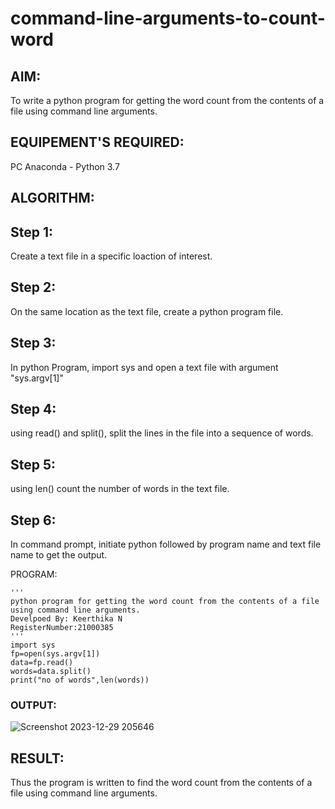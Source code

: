 # command-line-arguments-to-count-word
## AIM:
To write a python program for getting the word count from the contents of a file using command line arguments.
## EQUIPEMENT'S REQUIRED: 
PC
Anaconda - Python 3.7
## ALGORITHM: 
## Step 1:
Create a text file in a specific loaction of interest.

## Step 2:
On the same location as the text file, create a python program file.

## Step 3:
In python Program, import sys and open a text file with argument "sys.argv[1]"

## Step 4:
using read() and split(), split the lines in the file into a sequence of words.

## Step 5:
using len() count the number of words in the text file.

## Step 6:
In command prompt, initiate python followed by program name and text file name to get the output.

PROGRAM:
```
'''
python program for getting the word count from the contents of a file using command line arguments.
Develpoed By: Keerthika N
RegisterNumber:21000385
'''
import sys
fp=open(sys.argv[1])
data=fp.read()
words=data.split()
print("no of words",len(words))
```

### OUTPUT:
![Screenshot 2023-12-29 205646](https://github.com/akashmano/command-line-arguments-to-count-word/assets/137408306/3e88889f-32b4-4eda-a56b-bdc1a0494170)



## RESULT:
Thus the program is written to find the word count from the contents of a file using command line arguments.
